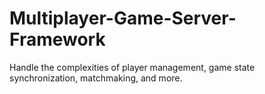 # Multiplayer-Game-Server-Framework
Handle the complexities of player management, game state synchronization, matchmaking, and more.
